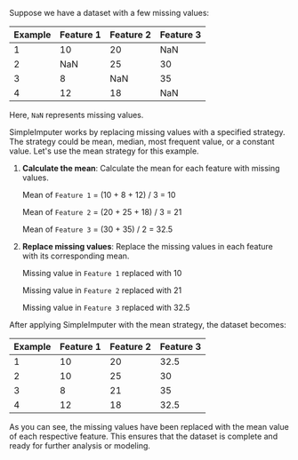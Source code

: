 Suppose we have a dataset with a few missing values:

| Example | Feature 1 | Feature 2 | Feature 3 |
|---------|-----------|-----------|-----------|
| 1       | 10        | 20        | NaN       |
| 2       | NaN       | 25        | 30        |
| 3       | 8         | NaN       | 35        |
| 4       | 12        | 18        | NaN       |

Here, `NaN` represents missing values.

SimpleImputer works by replacing missing values with a specified strategy. The strategy could be mean, median, most frequent value, or a constant value. Let's use the mean strategy for this example.

1. **Calculate the mean**: Calculate the mean for each feature with missing values.

   Mean of `Feature 1` = (10 + 8 + 12) / 3 = 10
   
   Mean of `Feature 2` = (20 + 25 + 18) / 3 = 21
   
   Mean of `Feature 3` = (30 + 35) / 2 = 32.5

2. **Replace missing values**: Replace the missing values in each feature with its corresponding mean.

   Missing value in `Feature 1` replaced with 10
   
   Missing value in `Feature 2` replaced with 21
   
   Missing value in `Feature 3` replaced with 32.5

After applying SimpleImputer with the mean strategy, the dataset becomes:

| Example | Feature 1 | Feature 2 | Feature 3 |
|---------|-----------|-----------|-----------|
| 1       | 10        | 20        | 32.5      |
| 2       | 10        | 25        | 30        |
| 3       | 8         | 21        | 35        |
| 4       | 12        | 18        | 32.5      |

As you can see, the missing values have been replaced with the mean value of each respective feature. This ensures that the dataset is complete and ready for further analysis or modeling.